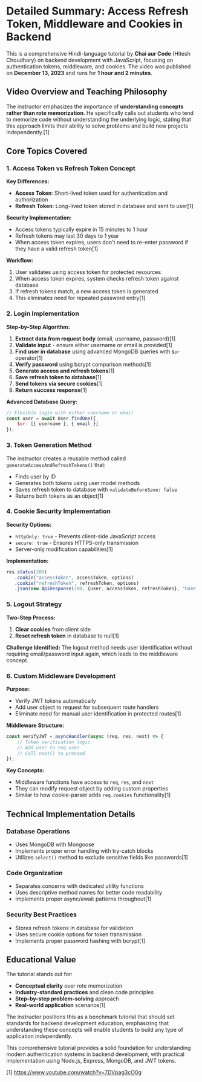 # Detailed Summary: Access Refresh Token, Middleware and Cookies in Backend

This is a comprehensive Hindi-language tutorial by **Chai aur Code** (Hitesh Choudhary) on backend development with JavaScript, focusing on authentication tokens, middleware, and cookies. The video was published on **December 13, 2023** and runs for **1 hour and 2 minutes**.

## Video Overview and Teaching Philosophy

The instructor emphasizes the importance of **understanding concepts rather than rote memorization**. He specifically calls out students who tend to memorize code without understanding the underlying logic, stating that this approach limits their ability to solve problems and build new projects independently.[1]

## Core Topics Covered

### 1. Access Token vs Refresh Token Concept

**Key Differences:**
- **Access Token**: Short-lived token used for authentication and authorization
- **Refresh Token**: Long-lived token stored in database and sent to user[1]

**Security Implementation:**
- Access tokens typically expire in 15 minutes to 1 hour
- Refresh tokens may last 30 days to 1 year
- When access token expires, users don't need to re-enter password if they have a valid refresh token[1]

**Workflow:**
1. User validates using access token for protected resources
2. When access token expires, system checks refresh token against database
3. If refresh tokens match, a new access token is generated
4. This eliminates need for repeated password entry[1]

### 2. Login Implementation

**Step-by-Step Algorithm:**
1. **Extract data from request body** (email, username, password)[1]
2. **Validate input** - ensure either username or email is provided[1]
3. **Find user in database** using advanced MongoDB queries with `$or` operator[1]
4. **Verify password** using bcrypt comparison methods[1]
5. **Generate access and refresh tokens**[1]
6. **Save refresh token to database**[1]
7. **Send tokens via secure cookies**[1]
8. **Return success response**[1]

**Advanced Database Query:**
```javascript
// Flexible login with either username or email
const user = await User.findOne({
    $or: [{ username }, { email }]
});
```

### 3. Token Generation Method

The instructor creates a reusable method called `generateAccessAndRefreshTokens()` that:
- Finds user by ID
- Generates both tokens using user model methods
- Saves refresh token to database with `validateBeforeSave: false`
- Returns both tokens as an object[1]

### 4. Cookie Security Implementation

**Security Options:**
- `httpOnly: true` - Prevents client-side JavaScript access
- `secure: true` - Ensures HTTPS-only transmission
- Server-only modification capabilities[1]

**Implementation:**
```javascript
res.status(200)
   .cookie("accessToken", accessToken, options)
   .cookie("refreshToken", refreshToken, options)
   .json(new ApiResponse(200, {user, accessToken, refreshToken}, "User logged in successfully"));
```

### 5. Logout Strategy

**Two-Step Process:**
1. **Clear cookies** from client side
2. **Reset refresh token** in database to null[1]

**Challenge Identified:** 
The logout method needs user identification without requiring email/password input again, which leads to the middleware concept.

### 6. Custom Middleware Development

**Purpose:**
- Verify JWT tokens automatically
- Add user object to request for subsequent route handlers
- Eliminate need for manual user identification in protected routes[1]

**Middleware Structure:**
```javascript
const verifyJWT = asyncHandler(async (req, res, next) => {
    // Token verification logic
    // Add user to req.user
    // Call next() to proceed
});
```

**Key Concepts:**
- Middleware functions have access to `req`, `res`, and `next`
- They can modify request object by adding custom properties
- Similar to how cookie-parser adds `req.cookies` functionality[1]

## Technical Implementation Details

### Database Operations
- Uses MongoDB with Mongoose
- Implements proper error handling with try-catch blocks
- Utilizes `select()` method to exclude sensitive fields like passwords[1]

### Code Organization
- Separates concerns with dedicated utility functions
- Uses descriptive method names for better code readability
- Implements proper async/await patterns throughout[1]

### Security Best Practices
- Stores refresh tokens in database for validation
- Uses secure cookie options for token transmission
- Implements proper password hashing with bcrypt[1]

## Educational Value

The tutorial stands out for:
- **Conceptual clarity** over rote memorization
- **Industry-standard practices** and clean code principles
- **Step-by-step problem-solving** approach
- **Real-world application** scenarios[1]

The instructor positions this as a benchmark tutorial that should set standards for backend development education, emphasizing that understanding these concepts will enable students to build any type of application independently.

This comprehensive tutorial provides a solid foundation for understanding modern authentication systems in backend development, with practical implementation using Node.js, Express, MongoDB, and JWT tokens.

[1] https://www.youtube.com/watch?v=7DVpag3cO0g